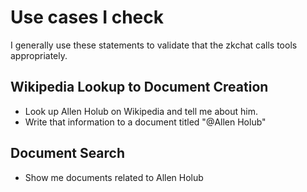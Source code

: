 # Use cases I check

I generally use these statements to validate that the zkchat calls tools appropriately.

## Wikipedia Lookup to Document Creation

- Look up Allen Holub on Wikipedia and tell me about him.
- Write that information to a document titled "@Allen Holub"

## Document Search

- Show me documents related to Allen Holub